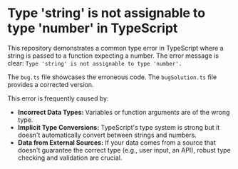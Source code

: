 # Type 'string' is not assignable to type 'number' in TypeScript

This repository demonstrates a common type error in TypeScript where a string is passed to a function expecting a number.  The error message is clear: `Type 'string' is not assignable to type 'number'.`

The `bug.ts` file showcases the erroneous code. The `bugSolution.ts` file provides a corrected version.

This error is frequently caused by:

* **Incorrect Data Types:**  Variables or function arguments are of the wrong type.
* **Implicit Type Conversions:** TypeScript's type system is strong but it doesn't automatically convert between strings and numbers.
* **Data from External Sources:**  If your data comes from a source that doesn't guarantee the correct type (e.g., user input, an API), robust type checking and validation are crucial.